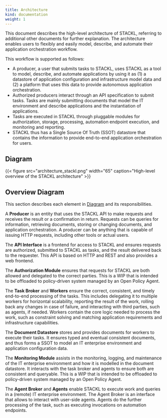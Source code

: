 ```yaml
---
title: Architecture
kind: documentation
weight: 1
---
```


This document describes the high-level architecture of STACKL, referring to additional other documents for further explanation. The architecture enables users to flexibly and easily model, describe, and automate their application orchestration workflow.

This workflow is supported as follows:

* A producer, a user that submits tasks to STACKL, uses STACKL as a tool to model, describe, and automate applications by using it as (1)  a datastore of application configuration and infrastructure model data and (2) a platform that uses this data to provide autonomous application orchestration.
* Authorized producers interact through an API specification to submit tasks. Tasks are mainly submitting documents that model the IT environment and describe applications and the instantiation of applications.
* Tasks are executed in STACKL through pluggable modules for authorization, storage, processing, automation endpoint execution, and monitoring and reporting.
* STACKL thus has a Single Source Of Truth (SSOT) datastore that contains the information to provide end-to-end application orchestration for users.

## Diagram

{{< figure src="architecture_stackl.png" width="65" caption="High-level overview of the STACKL architecture" >}}



## Overview Diagram

This section describes each element in [Diagram](#diagram) and its responsibilities.

A **Producer** is an entity that uses the STACKL API to make requests and receives the result or a confirmation in return. Requests can be queries for information, retrieving documents, storing or changing documents, and application orchestration. A producer can be anything that is capable of issuing HTTP requests, including other tools or actual users.

The **API Interface** is a frontend for access to STACKL and ensures requests are authorized, submitted to STACKL as tasks, and the result delivered back to the requester. This API is based on HTTP and REST and also provides a web frontend.

The **Authorization Module** ensures that requests for STACKL are both allowed and delegated to the correct parties. This is a WIP that is intended to be offloaded to policy-driven system managed by an Open Policy Agent.

The **Task Broker** and **Workers**  ensure the correct, consistent, and timely end-to-end processing of the tasks. This includes delegating it to multiple workers for horizontal scalability, reporting the result of the work, rolling back any changes in case of failure, and interacting with third parties, such as agents, if needed. Workers contain the core logic needed to process the work, such as constraint solving and matching application requirements and infrastructure capabilities.

The **Document Datastore** stores and provides documents for workers to execute their tasks. It ensures typed and eventual consistent documents, and thus forms a SSOT to model an IT enterprise environment and application configuration data.

The **Monitoring Module** assists in the monitoring, logging, and maintenance of the IT enterprise environment and how it is modelled in the document datastore. It interacts with the task broker and agents to ensure both are consistent and queryable. This is a WIP that is intended to be offloaded to policy-driven system managed by an Open Policy Agent.

The **Agent Broker** and **Agents** enable STACKL to execute work and queries in a (remote) IT enterprise environment. The Agent Broker is an interface that allows to interact with user-side agents. Agents do the further processing of the task, such as executing invocations on automation endpoints.
